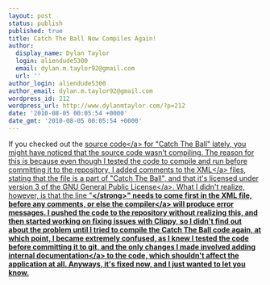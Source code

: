 ```yaml
---
layout: post
status: publish
published: true
title: Catch The Ball Now Compiles Again!
author:
  display_name: Dylan Taylor
  login: aliendude5300
  email: dylan.m.taylor92@gmail.com
  url: ''
author_login: aliendude5300
author_email: dylan.m.taylor92@gmail.com
wordpress_id: 212
wordpress_url: http://www.dylanmtaylor.com/?p=212
date: '2010-08-05 00:05:54 +0000'
date_gmt: '2010-08-05 00:05:54 +0000'
---
```

<p>If you checked out the <a class="zem_slink" title="Source code" rel="wikipedia" href="http:&#47;&#47;en.wikipedia.org&#47;wiki&#47;Source_code">source code<&#47;a> for "Catch The Ball" lately, you might have noticed that the source code wasn't compiling. The reason for this is because even though I tested the code to compile and run before committing it to the repository, I added comments to the <a class="zem_slink" title="XML" rel="wikipedia" href="http:&#47;&#47;en.wikipedia.org&#47;wiki&#47;XML">XML<&#47;a> files, stating that the file is a part of "Catch The Ball", and that it's licensed under version 3 of the <a class="zem_slink" title="GNU General Public License" rel="wikipedia" href="http:&#47;&#47;en.wikipedia.org&#47;wiki&#47;GNU_General_Public_License">GNU General Public License<&#47;a>. What I didn't realize, however, is that the line  "<strong><xml version="1.0" encoding="UTF-8"?><&#47;strong>" needs to come first in the XML file, before any comments, or else the <a class="zem_slink" title="Compiler" rel="wikipedia" href="http:&#47;&#47;en.wikipedia.org&#47;wiki&#47;Compiler">compiler<&#47;a> will produce error messages. I pushed the code to the repository without realizing this, and then started working on fixing issues with Clippy, so I didn't find out about the problem until I tried to compile the Catch The Ball code again, at which point, I became extremely confused, as I knew I tested the code before committing it to git, and the only changes I made involved adding <a class="zem_slink" title="Internal documentation" rel="wikipedia" href="http:&#47;&#47;en.wikipedia.org&#47;wiki&#47;Internal_documentation">internal documentation<&#47;a> to the code, which shouldn't affect the application at all. Anyways, it's fixed now, and I just wanted to let you know.</p>
